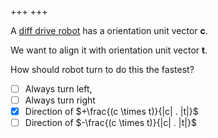 +++
+++

A [diff drive robot](https://en.wikipedia.org/wiki/Differential_wheeled_robot) has a orientation unit vector __c__.

We want to align it with orientation unit vector __t__.

How should robot turn to do this the fastest?

- [ ] Always turn left,
- [ ] Always turn right
- [x] Direction of $+\frac{(c \times t)}{|c| . |t|}$
- [ ] Direction of $-\frac{(c \times t)}{|c| . |t|}$
